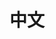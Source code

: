 
# 中文

<Chinese></Chinese>

<script setup>
import Chinese from '../.vitepress/components/Chinese.vue'
</script>
